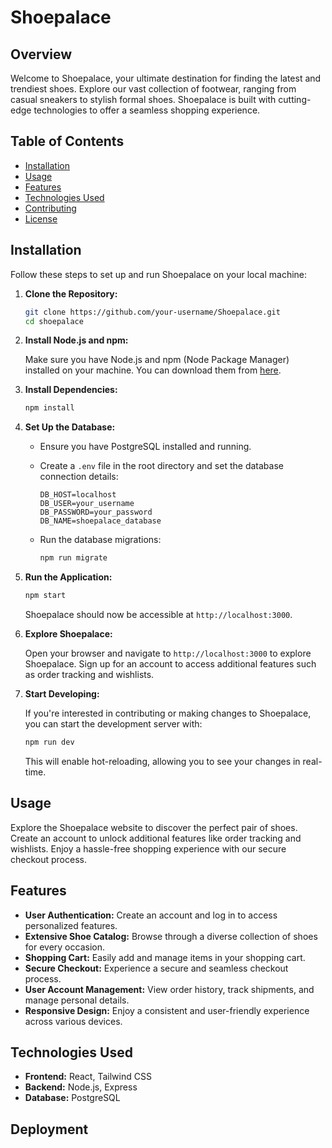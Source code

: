 # Shoepalace
## Overview

Welcome to Shoepalace, your ultimate destination for finding the latest and trendiest shoes. Explore our vast collection of footwear, ranging from casual sneakers to stylish formal shoes. Shoepalace is built with cutting-edge technologies to offer a seamless shopping experience.

## Table of Contents

- [Installation](#installation)
- [Usage](#usage)
- [Features](#features)
- [Technologies Used](#technologies-used)
- [Contributing](#contributing)
- [License](#license)

## Installation

Follow these steps to set up and run Shoepalace on your local machine:

1. **Clone the Repository:**

    ```bash
    git clone https://github.com/your-username/Shoepalace.git
    cd shoepalace
    ```

2. **Install Node.js and npm:**

    Make sure you have Node.js and npm (Node Package Manager) installed on your machine. You can download them from [here](https://nodejs.org/).

3. **Install Dependencies:**

    ```bash
    npm install
    ```

4. **Set Up the Database:**

    - Ensure you have PostgreSQL installed and running.
    - Create a `.env` file in the root directory and set the database connection details:

        ```env
        DB_HOST=localhost
        DB_USER=your_username
        DB_PASSWORD=your_password
        DB_NAME=shoepalace_database
        ```

    - Run the database migrations:

        ```bash
        npm run migrate
        ```

5. **Run the Application:**

    ```bash
    npm start
    ```

    Shoepalace should now be accessible at `http://localhost:3000`.

6. **Explore Shoepalace:**

    Open your browser and navigate to `http://localhost:3000` to explore Shoepalace. Sign up for an account to access additional features such as order tracking and wishlists.

7. **Start Developing:**

    If you're interested in contributing or making changes to Shoepalace, you can start the development server with:

    ```bash
    npm run dev
    ```

    This will enable hot-reloading, allowing you to see your changes in real-time.


## Usage

Explore the Shoepalace website to discover the perfect pair of shoes. Create an account to unlock additional features like order tracking and wishlists. Enjoy a hassle-free shopping experience with our secure checkout process.

## Features

- **User Authentication:** Create an account and log in to access personalized features.
- **Extensive Shoe Catalog:** Browse through a diverse collection of shoes for every occasion.
- **Shopping Cart:** Easily add and manage items in your shopping cart.
- **Secure Checkout:** Experience a secure and seamless checkout process.
- **User Account Management:** View order history, track shipments, and manage personal details.
- **Responsive Design:** Enjoy a consistent and user-friendly experience across various devices.

## Technologies Used

- **Frontend:** React, Tailwind CSS
- **Backend:** Node.js, Express
- **Database:** PostgreSQL

## Deployment

